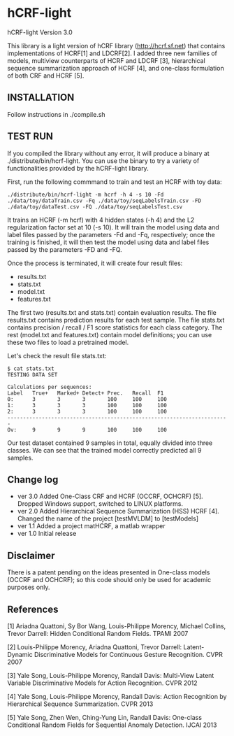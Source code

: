 # hCRF-light

hCRF-light Version 3.0

This library is a light version of hCRF library (http://hcrf.sf.net)
that contains implementations of HCRF[1] and LDCRF[2]. I added three
new families of models, multiview counterparts of HCRF and LDCRF [3],
hierarchical sequence summarization approach of HCRF [4], and one-class
formulation of both CRF and HCRF [5].

## INSTALLATION

Follow instructions in ./compile.sh 

## TEST RUN

If you compiled the library without any error, it will produce a binary
at ./distribute/bin/hcrf-light. You can use the binary to try a variety
of functionalities provided by the hCRF-light library.

First, run the following commmand to train and test an HCRF with toy data:
```
./distribute/bin/hcrf-light -m hcrf -h 4 -s 10 -Fd ./data/toy/dataTrain.csv -Fq ./data/toy/seqLabelsTrain.csv -FD ./data/toy/dataTest.csv -FQ ./data/toy/seqLabelsTest.csv
```
It trains an HCRF (-m hcrf) with 4 hidden states (-h 4) and the L2
regularization factor set at 10 (-s 10). It will train the model using
data and label files passed by the parameters -Fd and -Fq, respectively;
once the training is finished, it will then test the model using data 
and label files passed by the parameters -FD and -FQ. 

Once the process is terminated, it will create four result files: 
- results.txt
- stats.txt
- model.txt
- features.txt

The first two (results.txt and stats.txt) contain evaluation results.
The file results.txt contains prediction results for each test sample.
The file stats.txt contains precision / recall / F1 score statistics
for each class category. The rest (model.txt and features.txt) contain 
model definitions; you can use these two files to load a pretrained model. 

Let's check the result file stats.txt:
```
$ cat stats.txt
TESTING DATA SET

Calculations per sequences:                                                                     
Label   True+   Marked+ Detect+ Prec.   Recall  F1                                              
0:      3       3       3       100     100     100                                             
1:      3       3       3       100     100     100                                             
2:      3       3       3       100     100     100                                             
-----------------------------------------------------------------------                         
Ov:     9       9       9       100     100     100   
```
Our test dataset contained 9 samples in total, equally divided into three 
classes. We can see that the trained model correctly predicted all 9 samples.

## Change log  
- ver 3.0 Added One-Class CRF and HCRF (OCCRF, OCHCRF) [5]. Dropped Windows support, switched to LINUX platforms.
- ver 2.0 Added Hierarchical Sequence Summarization (HSS) HCRF [4]. Changed the name of the project [testMVLDM] to [testModels]  
- ver 1.1 Added a project matHCRF, a matlab wrapper  
- ver 1.0 Initial release  
  
## Disclaimer
There is a patent pending on the ideas presented in One-class models (OCCRF and OCHCRF); so this code should only be used for academic purposes only.

## References
[1] Ariadna Quattoni, Sy Bor Wang, Louis-Philippe Morency, Michael Collins, Trevor Darrell: Hidden Conditional Random Fields. TPAMI 2007  
  
[2] Louis-Philippe Morency, Ariadna Quattoni, Trevor Darrell: Latent-Dynamic Discriminative Models for Continuous Gesture Recognition. CVPR 2007  

[3] Yale Song, Louis-Philippe Morency, Randall Davis: Multi-View Latent Variable Discriminative Models for Action Recognition. CVPR 2012  

[4] Yale Song, Louis-Philippe Morency, Randall Davis: Action Recognition by Hierarchical Sequence Summarization. CVPR 2013  

[5] Yale Song, Zhen Wen, Ching-Yung Lin, Randall Davis: One-class Conditional Random Fields for Sequential Anomaly Detection. IJCAI 2013
